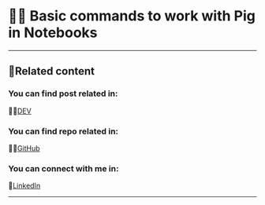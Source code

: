 # 🐷📝 Basic commands to work with Pig in Notebooks 
---
## 🔗Related content 
### You can find post related in: 
👨‍💻[DEV](https://dev.to/xlmriosx/how-workinginstall-pig-with-notebooks-54km) 

### You can find repo related in:
🐱‍🏍[GitHub](https://github.com/xlmriosx/data-projects/tree/main/how-working-install-Pig-with-Notebooks) 

### You can connect with me in:
🧬[LinkedIn](https://www.linkedin.com/in/xlmriosx/) 

--- 
